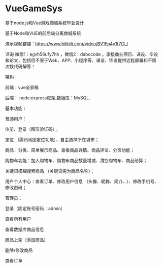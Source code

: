 # VueGameSys
基于node.js和Vue游戏商城系统毕业设计

基于Node和VUE的前后端分离商城系统

演示视频链接：https://www.bilibili.com/video/BV1Fp4y1f7GL/

详询 微信1：egvh56ufy7hh ，微信2：dabocode 。承接商业项目、课设、毕设和论文，包括但不限于Web、APP、小程序等，课设、毕设提供远程部署和不限次数代码解答！

架构：

前端：vue全家桶

后端： node:express框架,数据库：MySQL.

基本功能：

普通用户：

注册、登录（图形验证码）；

定位 （腾讯地图定位功能）、自主选择所在城市；

商品：分类、简单展示商品、查看商品详情、商品评论、分页功能；

购物车功能：加入购物车、购物车商品数量增减、清空购物车、商品结算；

关键词模糊搜索商品 （关键词需为商品名称）；

用户个人中心：查看订单、修改用户信息 （头像、昵称、简介...）、修改手机号、修改密码；

管理员：

登录（固定账号密码：admin）

查看所有用户

查看数据库商品信息

商品上架（添加商品）

删除/修改商品

查看订单
